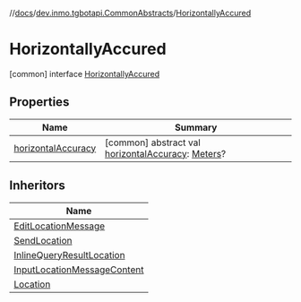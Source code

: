 //[docs](../../../index.md)/[dev.inmo.tgbotapi.CommonAbstracts](../index.md)/[HorizontallyAccured](index.md)



# HorizontallyAccured  
 [common] interface [HorizontallyAccured](index.md)   


## Properties  
  
|  Name |  Summary | 
|---|---|
| <a name="dev.inmo.tgbotapi.CommonAbstracts/HorizontallyAccured/horizontalAccuracy/#/PointingToDeclaration/"></a>[horizontalAccuracy](horizontal-accuracy.md)| <a name="dev.inmo.tgbotapi.CommonAbstracts/HorizontallyAccured/horizontalAccuracy/#/PointingToDeclaration/"></a> [common] abstract val [horizontalAccuracy](horizontal-accuracy.md): [Meters](../../dev.inmo.tgbotapi.types/index.md#%5Bdev.inmo.tgbotapi.types%2FMeters%2F%2F%2FPointingToDeclaration%2F%5D%2FClasslikes%2F625018081)?   <br>|


## Inheritors  
  
|  Name | 
|---|
| <a name="dev.inmo.tgbotapi.requests.edit.abstracts/EditLocationMessage///PointingToDeclaration/"></a>[EditLocationMessage](../../dev.inmo.tgbotapi.requests.edit.abstracts/-edit-location-message/index.md)|
| <a name="dev.inmo.tgbotapi.requests.send/SendLocation///PointingToDeclaration/"></a>[SendLocation](../../dev.inmo.tgbotapi.requests.send/-send-location/index.md)|
| <a name="dev.inmo.tgbotapi.types.InlineQueries.InlineQueryResult/InlineQueryResultLocation///PointingToDeclaration/"></a>[InlineQueryResultLocation](../../dev.inmo.tgbotapi.types.InlineQueries.InlineQueryResult/-inline-query-result-location/index.md)|
| <a name="dev.inmo.tgbotapi.types.InlineQueries.InputMessageContent/InputLocationMessageContent///PointingToDeclaration/"></a>[InputLocationMessageContent](../../dev.inmo.tgbotapi.types.InlineQueries.InputMessageContent/-input-location-message-content/index.md)|
| <a name="dev.inmo.tgbotapi.types.location/Location///PointingToDeclaration/"></a>[Location](../../dev.inmo.tgbotapi.types.location/-location/index.md)|

